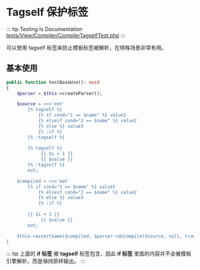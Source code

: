 # Tagself 保护标签

::: tip Testing Is Documentation
[tests/View/Compiler/CompilerTagselfTest.php](https://github.com/hunzhiwange/framework/blob/master/tests/View/Compiler/CompilerTagselfTest.php)
:::
    
可以使用 tagself 标签来防止模板标签被解析，在特殊场景非常有用。

## 基本使用

``` php
public function testBaseUse(): void
{
    $parser = $this->createParser();

    $source = <<<'eot'
        {% tagself %}
            {% if cond="1 == $name" %} value1
            {% elseif cond="2 == $name" %} value2
            {% else %} value3
            {% :if %}
        {% :tagself %}
        
        {% tagself %}
             {{ $i + 1 }}
             {{ $value }}
        {% :tagself %}
        eot;

    $compiled = <<<'eot'
        {% if cond="1 == $name" %} value1
            {% elseif cond="2 == $name" %} value2
            {% else %} value3
            {% :if %}
        
        {{ $i + 1 }}
             {{ $value }}
        eot;

    $this->assertSame($compiled, $parser->doCompile($source, null, true));
}
```
    
::: tip
上面的 **if 标签** 被 **tagself** 标签包含，因此 **if 标签** 里面的内容并不会被模板引擎解析，而是保持原样输出。
:::